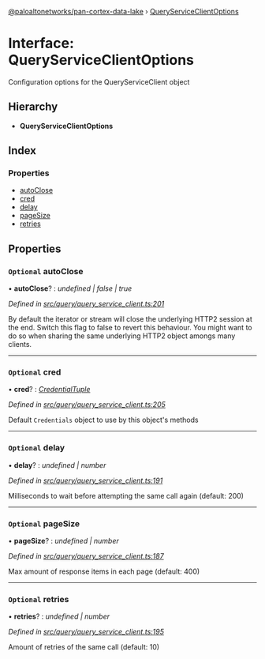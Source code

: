 [@paloaltonetworks/pan-cortex-data-lake](../README.md) › [QueryServiceClientOptions](queryserviceclientoptions.md)

# Interface: QueryServiceClientOptions

Configuration options for the QueryServiceClient object

## Hierarchy

* **QueryServiceClientOptions**

## Index

### Properties

* [autoClose](queryserviceclientoptions.md#optional-autoclose)
* [cred](queryserviceclientoptions.md#optional-cred)
* [delay](queryserviceclientoptions.md#optional-delay)
* [pageSize](queryserviceclientoptions.md#optional-pagesize)
* [retries](queryserviceclientoptions.md#optional-retries)

## Properties

### `Optional` autoClose

• **autoClose**? : *undefined | false | true*

*Defined in [src/query/query_service_client.ts:201](https://github.com/xhoms/pan-cortex-data-lake-nodejs/blob/master/src/query/query_service_client.ts#L201)*

By default the iterator or stream will close the underlying HTTP2 session
at the end. Switch this flag to false to revert this behaviour. You might
want to do so when sharing the same underlying HTTP2 object amongs many clients.

___

### `Optional` cred

• **cred**? : *[CredentialTuple](../README.md#credentialtuple)*

*Defined in [src/query/query_service_client.ts:205](https://github.com/xhoms/pan-cortex-data-lake-nodejs/blob/master/src/query/query_service_client.ts#L205)*

Default `Credentials` object to use by this object's methods

___

### `Optional` delay

• **delay**? : *undefined | number*

*Defined in [src/query/query_service_client.ts:191](https://github.com/xhoms/pan-cortex-data-lake-nodejs/blob/master/src/query/query_service_client.ts#L191)*

Milliseconds to wait before attempting the same call again (default: 200)

___

### `Optional` pageSize

• **pageSize**? : *undefined | number*

*Defined in [src/query/query_service_client.ts:187](https://github.com/xhoms/pan-cortex-data-lake-nodejs/blob/master/src/query/query_service_client.ts#L187)*

Max amount of response items in each page (default: 400)

___

### `Optional` retries

• **retries**? : *undefined | number*

*Defined in [src/query/query_service_client.ts:195](https://github.com/xhoms/pan-cortex-data-lake-nodejs/blob/master/src/query/query_service_client.ts#L195)*

Amount of retries of the same call (default: 10)
